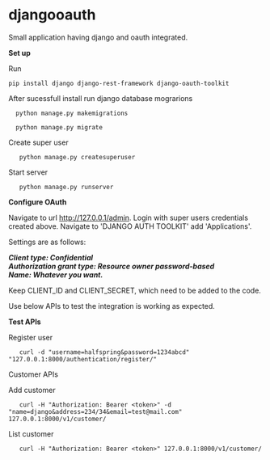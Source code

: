 # djangooauth

Small application having django and oauth integrated.

**Set up**

Run 

    pip install django django-rest-framework django-oauth-toolkit


After sucessfull install run django database mograrions

      python manage.py makemigrations
   
      python manage.py migrate

Create super user

       python manage.py createsuperuser

Start server

       python manage.py runserver

**Configure OAuth**

Navigate to url http://127.0.0.1/admin. Login with super users credentials created above.  Navigate to 'DJANGO AUTH TOOLKIT' add 'Applications'.

Settings are as follows:

  ***Client type: Confidential***<br>
  ***Authorization grant type: Resource owner password-based***<br>
  ***Name: Whatever you want.***<br>
    
Keep CLIENT_ID and CLIENT_SECRET, which need to be added to the code. 

Use below APIs to test the integration is working as expected.

**Test APIs**

Register user

       curl -d "username=halfspring&password=1234abcd" "127.0.0.1:8000/authentication/register/"
       
Customer APIs

Add customer

       curl -H "Authorization: Bearer <token>" -d "name=django&address=234/34&email=test@mail.com" 127.0.0.1:8000/v1/customer/
    
List customer

       curl -H "Authorization: Bearer <token>" 127.0.0.1:8000/v1/customer/
